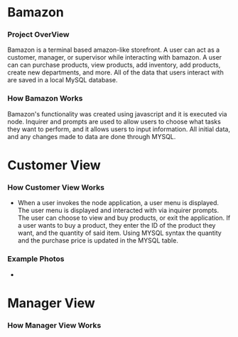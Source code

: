 # Bamazon

### Project OverView 

Bamazon is a terminal based amazon-like storefront. A user can act as a customer, manager, or supervisor while interacting with bamazon. A user can can purchase products, view products, add inventory, add products, create new departments, and more. All of the data that users interact with are saved in a local MySQL database. 


### How Bamazon Works

Bamazon's functionality was created using javascript and it is executed via node. Inquirer and prompts are used to allow users to choose what tasks they want to perform, and it allows users to input information. All initial data, and any changes made to data are done through MYSQL. 


# Customer View

### How Customer View Works 

*   When a user invokes the node application, a user menu is displayed. The user menu is displayed and interacted with via inquirer prompts. The user can choose to view and buy products, or exit the application. If a user wants to buy a product, they enter the ID of the product they want, and the quantity of said item. Using MYSQL syntax the quantity and the purchase price is updated in the MYSQL table. 

### Example Photos

*   




# Manager View


### How Manager View Works

